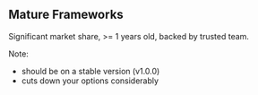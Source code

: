 ##  Mature Frameworks

Significant market share, >= 1 years old, backed by trusted team. <!-- .element: class="fragment" data-fragment-index="0" -->


Note:

- should be on a stable version (v1.0.0)
- cuts down your options considerably
